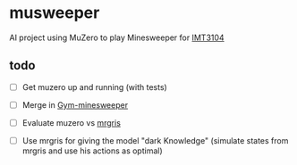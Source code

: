 # musweeper
AI project using MuZero to play Minesweeper for [IMT3104](https://www.ntnu.no/studier/emner/IMT3104#tab=omEmnet)


## todo
- [ ] Get muzero up and running (with tests)
- [ ] Merge in [Gym-minesweeper](https://github.com/Zikoat/gym-minesweeper)

- [ ] Evaluate muzero vs [mrgris](http://mrgris.com/projects/minesweepr/)
- [ ] Use mrgris for giving the model "dark Knowledge" (simulate states from mrgris and use his actions as optimal)